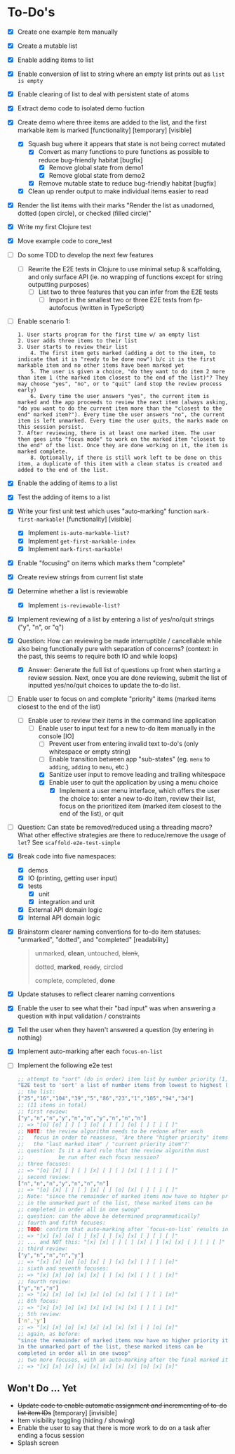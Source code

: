 # To-Do's

- [x] Create one example item manually

- [x] Create a mutable list

- [x] Enable adding items to list

- [x] Enable conversion of list to string where an empty list prints out as `list is empty`

- [x] Enable clearing of list to deal with persistent state of atoms

- [x] Extract demo code to isolated demo fuction 

- [x] Create demo where three items are added to the list, and the first markable item is marked [functionality] [temporary] [visible]
    - [x] Squash bug where it appears that state is not being correct mutated
        - [x] Convert as many functions to pure functions as possible to reduce bug-friendly habitat [bugfix]
            - [x] Remove global state from demo1
            - [x] Remove global state from demo2
        - [x] Remove mutable state to reduce bug-friendly habitat [bugfix]
    - [x] Clean up render output to make individual items easier to read
    
- [x] Render the list items with their marks "Render the list as unadorned, dotted (open circle), or checked (filled circle)"

- [x] Write my first Clojure test

- [x] Move example code to core_test

- [ ] Do some TDD to develop the next few features
    - [ ] Rewrite the E2E tests in Clojure to use minimal setup & scaffolding, and only surface API (ie. no wrapping of functions except for string outputting purposes)
        - [ ] List two to three features that you can infer from the E2E tests
            - [ ] Import in the smallest two or three E2E tests from fp-autofocus (written in TypeScript)

- [ ] Enable scenario 1:
    ```
    1. User starts program for the first time w/ an empty list
    2. User adds three items to their list
    3. User starts to review their list
        4. The first item gets marked (adding a dot to the item, to indicate that it is "ready to be done now") b/c it is the first markable item and no other items have been marked yet
        5. The user is given a choice, "do they want to do item 2 more than item 1 (the marked item closest to the end of the list)"? They may choose "yes", "no", or to "quit" (and stop the review process early)
        6. Every time the user answers "yes", the current item is marked and the app proceeds to review the next item (always asking, "do you want to do the current item more than the "closest to the end" marked item?"). Every time the user answers "no", the current item is left unmarked. Every time the user quits, the marks made on this session persist.
    7. After reviewing, there is at least one marked item. The user then goes into "focus mode" to work on the marked item "closest to the end" of the list. Once they are done working on it, the item is marked complete.
        8. Optionally, if there is still work left to be done on this item, a duplicate of this item with a clean status is created and added to the end of the list.
    
    ```

- [x] Enable the adding of items to a list

- [x] Test the adding of items to a list

- [x] Write your first unit test which uses "auto-marking" function `mark-first-markable!` [functionality] [visible]

    - [x] Implement `is-auto-markable-list?`
    - [x] Implement `get-first-markable-index`
    - [x] Implement `mark-first-markable!`

- [x] Enable "focusing" on items which marks them "complete"

- [x] Create review strings from current list state

- [x] Determine whether a list is reviewable

    - [x] Implement `is-reviewable-list?`

- [x] Implement reviewing of a list by entering a list of yes/no/quit strings ("y", "n", or "q")

- [x] Question: How can reviewing be made interruptible / cancellable while also being functionally pure with separation of concerns? (context: in the past, this seems to require both IO and while loops)

    - [x] Answer: Generate the full list of questions up front when starting a review session. Next, once you are done reviewing, submit the list of inputted yes/no/quit choices to update the to-do list.

- [ ] Enable user to focus on and complete "priority" items (marked items closest to the end of the list)

    - [ ] Enable user to review their items in the command line application
        - [ ] Enable user to input text for a new to-do item manually in the console [IO]
            - [ ] Prevent user from entering invalid text to-do's (only whitespace or empty string)
            - [ ] Enable transition between app "sub-states" (eg. `menu` to `adding`, `adding` to `menu`, etc.)
            - [x] Sanitize user input to remove leading and trailing whitespace
            - [x] Enable user to quit the application by using a menu choice
                - [x] Implement a user menu interface, which offers the user the choice to: enter a new to-do item, review their list, focus on the prioritized item (marked item closest to the end of the list), or quit

- [ ] Question: Can state be removed/reduced using a threading macro? What other effective strategies are there to reduce/remove the usage of `let`? See `scaffold-e2e-test-simple`

- [x] Break code into five namespaces:

    - [x] demos
    - [x] IO (printing, getting user input)
    - [x] tests
      - [x] unit
      - [x] integration and unit
    - [x] External API domain logic
    - [x] Internal API domain logic

- [x] Brainstorm clearer naming conventions for to-do item statuses: "unmarked", "dotted", and "completed" [readability]

    > unmarked, **clean**, untouched, ~~blank~~, 
    >
    > dotted, **marked**, ~~ready~~, circled
    >
    > complete, completed, **done**

- [x] Update statuses to reflect clearer naming conventions

- [x] Enable the user to see what their "bad input" was when answering a question with input validation / constraints

- [x] Tell the user when they haven't answered a question (by entering in nothing)

- [x] Implement auto-marking after each `focus-on-list`

- [ ] Implement the following e2e test
    ```clojure
    ;; attempt to "sort" (do in order) item list by number priority (1,2,3...N)
    "E2E test to 'sort' a list of number items from lowest to highest (1,2,3...)"
    ;; the list:
    ["25","16","104","39","5","86","23","1","105","94","34"]
    ;; (11 items in total)
    ;; first review:
    ["y","n","n","y","n","n","y","n","n","n"]
    ;; => "[o] [o] [ ] [ ] [o] [ ] [ ] [o] [ ] [ ] [ ]"
    ;; NOTE: the review algorithm needs to be redone after each
	;;   focus in order to reassess, 'Are there "higher priority" items after
	;;   the "last marked item" / "current priority item"?'
    ;; question: Is it a hard rule that the review algorithm must 
    ;;           be run after each focus session? 
    ;; three focuses:
    ;; => "[o] [x] [ ] [ ] [x] [ ] [ ] [x] [ ] [ ] [ ]"
    ;; second review:
    ["n","n","n","y","n","n","n"]
    ;; => "[o] [x] [ ] [ ] [x] [ ] [o] [x] [ ] [ ] [ ]"
    ;; Note: "since the remainder of marked items now have no higher priority items
    ;; in the unmarked part of the list, these marked items can be
	;; completed in order all in one swoop"
    ;; question: can the above be determined programmatically?
    ;; fourth and fifth focuses:
    ;; TODO: confirm that auto-marking after `focus-on-list` results in this...
    ;; => "[x] [x] [o] [ ] [x] [ ] [x] [x] [ ] [ ] [ ]"
    ;; ... and NOT this: "[x] [x] [ ] [ ] [x] [ ] [x] [x] [ ] [ ] [ ]"
    ;; third review: 
    ["y","n","n","n","y"]
    ;; => "[x] [x] [o] [o] [x] [ ] [x] [x] [ ] [ ] [o]"
    ;; sixth and seventh focuses:
    ;; => "[x] [x] [o] [x] [x] [ ] [x] [x] [ ] [ ] [x]"
    ;; fourth review:
    ["y","n","n"]
    ;; => "[x] [x] [o] [x] [x] [o] [x] [x] [ ] [ ] [x]"
    ;; 8th focus:
    ;; => "[x] [x] [o] [x] [x] [x] [x] [x] [ ] [ ] [x]"
    ;; 5th review:
    ['n','y']
    ;; => "[x] [x] [o] [x] [x] [x] [x] [x] [ ] [o] [x]"
    ;; again, as before:
    "since the remainder of marked items now have no higher priority items
	in the unmarked part of the list, these marked items can be
	completed in order all in one swoop"
    ;; two more focuses, with an auto-marking after the final marked item is marked done:
    ;; => "[x] [x] [x] [x] [x] [x] [x] [x] [o] [x] [x]"
    ```

## Won't Do ... Yet

- ~~Update code to enable automatic assignment *and* incrementing of to-do list item IDs~~ [temporary] [invisible]
- Item visibility toggling (hiding / showing)
- Enable the user to say that there is more work to do on a task after ending a focus session
- Splash screen